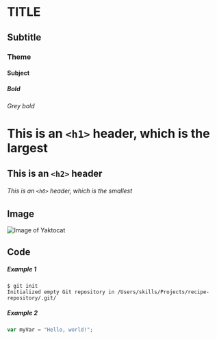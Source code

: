 # TITLE
## Subtitle
### Theme
#### Subject 
##### Bold
###### Grey bold 

# This is an `<h1>` header, which is the largest

## This is an `<h2>` header

###### This is an `<h6>` header, which is the smallest

## Image
![Image of Yaktocat](https://octodex.github.com/images/yaktocat.png)

## Code
##### Example 1
```
$ git init
Initialized empty Git repository in /Users/skills/Projects/recipe-repository/.git/
```
##### Example 2
``` javascript
var myVar = "Hello, world!";
```
